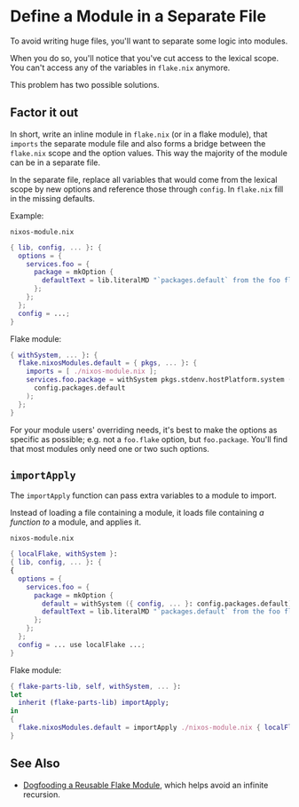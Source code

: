 
# Define a Module in a Separate File

To avoid writing huge files, you'll want to separate some logic into modules.

When you do so, you'll notice that you've cut access to the lexical scope. You can't access any of the variables in `flake.nix` anymore.

This problem has two possible solutions.

## Factor it out

In short, write an inline module in `flake.nix` (or in a flake module), that `imports` the separate module file and also forms a bridge between the `flake.nix` scope and the option values. This way the majority of the module can be in a separate file.

In the separate file, replace all variables that would come from the lexical scope by new options and reference those through `config`. In `flake.nix` fill in the missing defaults.

Example:

`nixos-module.nix`
```nix
{ lib, config, ... }: {
  options = {
    services.foo = {
      package = mkOption {
        defaultText = lib.literalMD "`packages.default` from the foo flake";
      };
    };
  };
  config = ...;
}
```

Flake module:
```nix
{ withSystem, ... }: {
  flake.nixosModules.default = { pkgs, ... }: {
    imports = [ ./nixos-module.nix ];
    services.foo.package = withSystem pkgs.stdenv.hostPlatform.system ({ config, ... }:
      config.packages.default
    );
  };
}
```

For your module users' overriding needs, it's best to make the options as specific as possible; e.g. not a `foo.flake` option, but `foo.package`.
You'll find that most modules only need one or two such options.

## `importApply`

The `importApply` function can pass extra variables to a module to import.

Instead of loading a file containing a module, it loads file containing _a function to_ a module, and applies it.

`nixos-module.nix`
```nix
{ localFlake, withSystem }:
{ lib, config, ... }: {
{
  options = {
    services.foo = {
      package = mkOption {
        default = withSystem ({ config, ... }: config.packages.default);
        defaultText = lib.literalMD "`packages.default` from the foo flake";
      };
    };
  };
  config = ... use localFlake ...;
}
```

Flake module:
```nix
{ flake-parts-lib, self, withSystem, ... }:
let
  inherit (flake-parts-lib) importApply;
in
{
  flake.nixosModules.default = importApply ./nixos-module.nix { localFlake = self; inherit withSystem; };
}
```

## See Also

 - [Dogfooding a Reusable Flake Module](dogfood-a-reusable-module.md), which helps avoid an infinite recursion.
